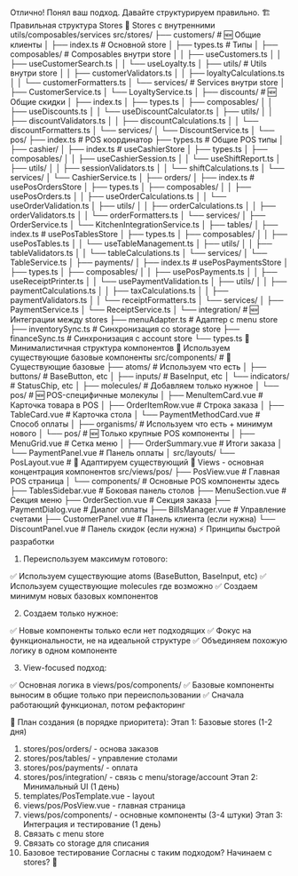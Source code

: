 Отлично! Понял ваш подход. Давайте структурируем правильно.
🏗️ Правильная структура Stores
📂 Stores с внутренними utils/composables/services
src/stores/
├── customers/ # 🆕 Общие клиенты
│ ├── index.ts # Основной store
│ ├── types.ts # Типы
│ ├── composables/ # Composables внутри store
│ │ ├── useCustomers.ts
│ │ ├── useCustomerSearch.ts
│ │ └── useLoyalty.ts
│ ├── utils/ # Utils внутри store
│ │ ├── customerValidators.ts
│ │ ├── loyaltyCalculations.ts
│ │ └── customerFormatters.ts
│ └── services/ # Services внутри store
│ ├── CustomerService.ts
│ └── LoyaltyService.ts
│
├── discounts/ # 🆕 Общие скидки
│ ├── index.ts
│ ├── types.ts
│ ├── composables/
│ │ ├── useDiscounts.ts
│ │ └── useDiscountCalculator.ts
│ ├── utils/
│ │ ├── discountValidators.ts
│ │ ├── discountCalculations.ts
│ │ └── discountFormatters.ts
│ └── services/
│ └── DiscountService.ts
│
└── pos/
├── index.ts # POS координатор
├── types.ts # Общие POS типы
│
├── cashier/
│ ├── index.ts # useCashierStore
│ ├── types.ts
│ ├── composables/
│ │ ├── useCashierSession.ts
│ │ └── useShiftReport.ts
│ ├── utils/
│ │ ├── sessionValidators.ts
│ │ └── shiftCalculations.ts
│ └── services/
│ └── CashierService.ts
│
├── orders/
│ ├── index.ts # usePosOrdersStore
│ ├── types.ts
│ ├── composables/
│ │ ├── usePosOrders.ts
│ │ ├── useOrderCalculations.ts
│ │ └── useOrderValidation.ts
│ ├── utils/
│ │ ├── orderCalculations.ts
│ │ ├── orderValidators.ts
│ │ └── orderFormatters.ts
│ └── services/
│ ├── OrderService.ts
│ └── KitchenIntegrationService.ts
│
├── tables/
│ ├── index.ts # usePosTablesStore
│ ├── types.ts
│ ├── composables/
│ │ ├── usePosTables.ts
│ │ └── useTableManagement.ts
│ ├── utils/
│ │ ├── tableValidators.ts
│ │ └── tableCalculations.ts
│ └── services/
│ └── TableService.ts
│
├── payments/
│ ├── index.ts # usePosPaymentsStore
│ ├── types.ts
│ ├── composables/
│ │ ├── usePosPayments.ts
│ │ ├── useReceiptPrinter.ts
│ │ └── usePaymentValidation.ts
│ ├── utils/
│ │ ├── paymentCalculations.ts
│ │ ├── taxCalculations.ts
│ │ ├── paymentValidators.ts
│ │ └── receiptFormatters.ts
│ └── services/
│ ├── PaymentService.ts
│ └── ReceiptService.ts
│
└── integration/ # 🆕 Интеграции между stores
├── menuAdapter.ts # Адаптер с menu store
├── inventorySync.ts # Синхронизация со storage store
├── financeSync.ts # Синхронизация с account store
└── types.ts
🧩 Минималистичная структура компонентов
📂 Используем существующие базовые компоненты
src/components/ # 🔄 Существующие базовые
├── atoms/ # Используем что есть
│ ├── buttons/ # BaseButton, etc
│ ├── inputs/ # BaseInput, etc
│ └── indicators/ # StatusChip, etc
│
├── molecules/ # Добавляем только нужное
│ └── pos/ # 🆕 POS-специфичные молекулы
│ ├── MenuItemCard.vue # Карточка товара в POS
│ ├── OrderItemRow.vue # Строка заказа
│ ├── TableCard.vue # Карточка стола
│ └── PaymentMethodCard.vue # Способ оплаты
│
├── organisms/ # Используем что есть + минимум нового
│ └── pos/ # 🆕 Только крупные POS компоненты
│ ├── MenuGrid.vue # Сетка меню
│ ├── OrderSummary.vue # Итоги заказа
│ └── PaymentPanel.vue # Панель оплаты
│
src/layouts/
└── PosLayout.vue # 🔄 Адаптируем существующий
📂 Views - основная концентрация компонентов
src/views/pos/
├── PosView.vue # Главная POS страница
│
└── components/ # Основные POS компоненты здесь
├── TablesSidebar.vue # Боковая панель столов
├── MenuSection.vue # Секция меню
├── OrderSection.vue # Секция заказа
├── PaymentDialog.vue # Диалог оплаты
├── BillsManager.vue # Управление счетами
├── CustomerPanel.vue # Панель клиента (если нужна)
└── DiscountPanel.vue # Панель скидок (если нужна)
⚡ Принципы быстрой разработки

1. Переиспользуем максимум готового:

✅ Используем существующие atoms (BaseButton, BaseInput, etc)
✅ Используем существующие molecules где возможно
✅ Создаем минимум новых базовых компонентов

2. Создаем только нужное:

✅ Новые компоненты только если нет подходящих
✅ Фокус на функциональности, не на идеальной структуре
✅ Объединяем похожую логику в одном компоненте

3. View-focused подход:

✅ Основная логика в views/pos/components/
✅ Базовые компоненты выносим в общие только при переиспользовании
✅ Сначала работающий функционал, потом рефакторинг

🎯 План создания (в порядке приоритета):
Этап 1: Базовые stores (1-2 дня)

1. stores/pos/orders/ - основа заказов
2. stores/pos/tables/ - управление столами
3. stores/pos/payments/ - оплата
4. stores/pos/integration/ - связь с menu/storage/account
   Этап 2: Минимальный UI (1 день)
5. templates/PosTemplate.vue - layout
6. views/pos/PosView.vue - главная страница
7. views/pos/components/ - основные компоненты (3-4 штуки)
   Этап 3: Интеграция и тестирование (1 день)
8. Связать с menu store
9. Связать со storage для списания
10. Базовое тестирование
    Согласны с таким подходом? Начинаем с stores? 🚀
